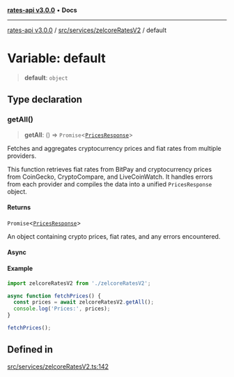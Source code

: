 [**rates-api v3.0.0**](../../../../README.md) • **Docs**

***

[rates-api v3.0.0](../../../../modules.md) / [src/services/zelcoreRatesV2](../README.md) / default

# Variable: default

> **default**: `object`

## Type declaration

### getAll()

> **getAll**: () => `Promise`\<[`PricesResponse`](../../../types/type-aliases/PricesResponse.md)\>

Fetches and aggregates cryptocurrency prices and fiat rates from multiple providers.

This function retrieves fiat rates from BitPay and cryptocurrency prices from CoinGecko,
CryptoCompare, and LiveCoinWatch. It handles errors from each provider and compiles the data
into a unified `PricesResponse` object.

#### Returns

`Promise`\<[`PricesResponse`](../../../types/type-aliases/PricesResponse.md)\>

An object containing crypto prices, fiat rates, and any errors encountered.

#### Async

#### Example

```typescript
import zelcoreRatesV2 from './zelcoreRatesV2';

async function fetchPrices() {
  const prices = await zelcoreRatesV2.getAll();
  console.log('Prices:', prices);
}

fetchPrices();
```

## Defined in

[src/services/zelcoreRatesV2.ts:142](https://github.com/ZelCore-io/rates-api/blob/691ee3db71a277710156f53a41c1ecb57cce5d58/src/services/zelcoreRatesV2.ts#L142)
